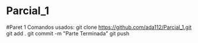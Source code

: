 # Parcial_1
#Paret 1
Comandos usados: 
git clone https://github.com/ada112/Parcial_1.git
git add . 
git commit -m "Parte Terminada"
git push

